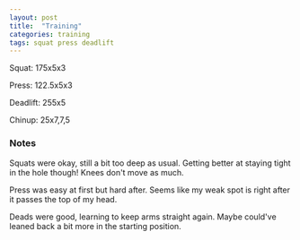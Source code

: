 ```yaml
---
layout: post
title:  "Training"
categories: training
tags: squat press deadlift
---
```


Squat:          175x5x3

Press:          122.5x5x3

Deadlift:       255x5

Chinup:         25x7,7,5

### Notes

Squats were okay, still a bit too deep as usual. Getting better at staying
tight in the hole though! Knees don't move as much.

Press was easy at first but hard after. Seems like my weak spot is right after
it passes the top of my head.

Deads were good, learning to keep arms straight again. Maybe could've leaned
back a bit more in the starting position.
